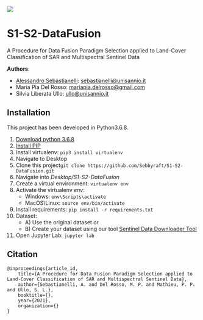 ![](res/model.png)
# S1-S2-DataFusion
A Procedure for Data Fusion Paradigm Selection applied to Land-Cover Classification of SAR and Multispectral Sentinel Data

**Authors**: 
- [Alessandro Sebastianelli](https://sebbyraft.github.io): sebastianelli@unisannio.it
- Maria Pia Del Rosso: mariapia.delrosso@gmail.com
- Silvia Liberata Ullo: ullo@unisannio.it


## Installation
This project has been developed in Python3.6.8.

1. <a href="https://www.python.org/downloads/release/python-368/" target="_blank">Download python 3.6.8</a>
2. <a href="https://pip.pypa.io/en/stable/installing/" target="_blank">Install PIP</a>
3. Install virtualenv: `pip3 install virtualenv`
4. Navigate to Desktop
5. Clone this project`git clone https://github.com/Sebbyraft/S1-S2-DataFusion.git`
6. Navigate into *Desktop/S1-S2-DataFusion*
7. Create a virtual environment: `virtualenv env`
8. Activate the virtualenv *env*:
    - Windows: `env\Scripts\activate`
    - MacOS\Linux: `source env/bin/activate`
9. Install requirements: `pip install -r requirements.txt`
9. Dataset:
    - A) Use the original dataset or 
    - B) Create your dataset using our tool [Sentinel Data Downloader Tool](https://github.com/Sebbyraft/SentinelDataDownloaderTool)
10. Open Jupyter Lab: `jupyter lab`


## Citation
    @inproceedings{article_id,
        title={A Procedure for Data Fusion Paradigm Selection applied to Land-Cover Classification of SAR and Multispectral Sentinel Data},
        author={Sebastianelli, A. and Del Rosso, M. P. and Mathieu, P. P. and Ullo, S. L.},
        booktitle={},
        year={2021},
        organization={}
    }
